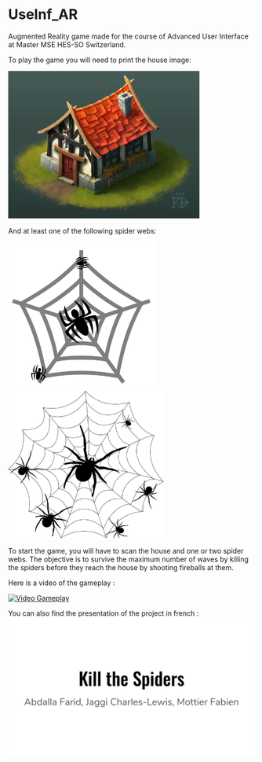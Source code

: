# UseInf_AR
Augmented Reality game made for the course of Advanced User Interface at Master MSE HES-SO Switzerland.

To play the game you will need to print the house image:

<img src="Assets/Images/house.png" height="300"> 

And at least one of the following spider webs:

<img src="Assets/Images/spider.jpg" height="300"> <img src="Assets/Images/Spider2.png" height="300">

To start the game, you will have to scan the house and one or two spider webs. 
The objective is to survive the maximum number of waves by killing the spiders before they reach the house by shooting fireballs at them.

Here is a video of the gameplay :

[![Video Gameplay](https://img.youtube.com/vi/VhEImlwDocA/0.jpg)](https://www.youtube.com/watch?v=VhEImlwDocA)

You can also find the presentation of the project in french :
[![Presentation](Assets/Images/presentation.PNG)](https://docs.google.com/presentation/d/e/2PACX-1vQ0_mOUtgJK7a0MR5BYSnmtNllJdkpPqlRVLMP4gDeGjjgEbr8OUQzBWI-3Ztqf_imXT0PJd7WBQF5-/pub?start=false&loop=false&delayms=5000)
